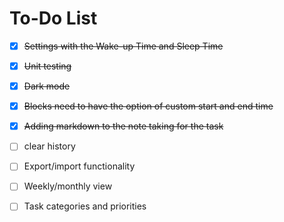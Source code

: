 # To-Do List

- [x] ~~Settings with the Wake-up Time and Sleep Time~~
- [x] ~~Unit testing~~
- [x] ~~Dark mode~~
- [x] ~~Blocks need to have the option of custom start and end time~~
- [x] ~~Adding markdown to the note taking for the task~~

- [ ] clear history
- [ ] Export/import functionality
- [ ] Weekly/monthly view
- [ ] Task categories and priorities